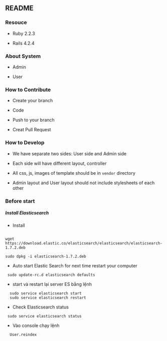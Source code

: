 ## README

### Resouce

* Ruby 2.2.3

* Rails 4.2.4

### About System

* Admin

* User

### How to Contribute

* Create your branch

* Code

* Push to your branch

* Creat Pull Request

### How to Develop

* We have separate two sides: User side and Admin side

* Each side will have different layout, controller

* All css, js, images of template should be in ``` vendor ``` directory

* Admin layout and User layout should not include stylesheets of each other


### Before start

##### Install Elasticsearch

 * Install

```

wget https://download.elastic.co/elasticsearch/elasticsearch/elasticsearch-1.7.2.deb

sudo dpkg -i elasticsearch-1.7.2.deb

```

 * Auto start Elastic Search for next time restart your computer

```
 sudo update-rc.d elasticsearch defaults
```

 * start và restart lại server ES bằng lệnh

```
  sudo service elasticsearch start
  sudo service elasticsearch restart
```

 * Check Elasticsearch status

```
 sudo service elasticsearch status
```

 * Vào console chạy lệnh

```
  User.reindex
```
